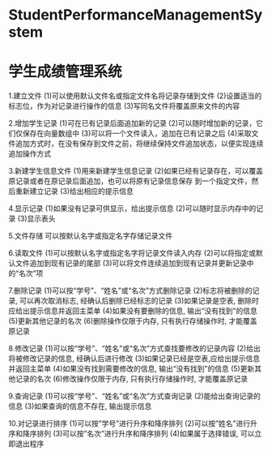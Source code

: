 # StudentPerformanceManagementSystem
# 学生成绩管理系统

1.建立文件
(1)可以使用默认文件名或指定文件名将记录存储到文件
(2)设置适当的标志位，作为对记录进行操作的信息
(3)写同名文件将覆盖原来文件的内容

2.增加学生记录
(1)可在已有记录后面追加新的记录
(2)可以随时增加新的记录，它们仅保存在向量数组中
(3)可以将一个文件读入，追加在已有记录之后
(4)采取文件追加方式时，在没有保存到文件之前，将继续保持文件追加状态，以便实现连续追加操作方式

3.新建学生信息文件
(1)用来新建学生信息记录
(2)如果已经有记录存在，可以覆盖原记录或者在原记录后面追加，也可以将原有记录信息保存 到一个指定文件，然后重新建立记录
(3)给出相应的提示信息

4.显示记录
(1)如果没有记录可供显示，给出提示信息
(2)可以随时显示内存中的记录
(3)显示表头

5.文件存储
可以按默认名字或指定名字存储记录文件

6.读取文件
(1)可以按默认名字或指定名字将记录文件读入内存
(2)可以将指定或默认文件追加到现有记录的尾部
(3)可以将文件连续追加到现有记录并更新记录中的“名次”项

7.删除记录
(1)可以按“学号”、“姓名”或“名次”方式删除记录
(2)标志将被删除的记录, 可以再次取消标志, 经确认后删除已经标志的记录
(3)如果记录是空表, 删除时应给出提示信息并返回主菜单
(4)如果没有要删除的信息, 输出“没有找到”的信息
(5)更新其他记录的名次
(6)删除操作仅限于内存, 只有执行存储操作时, 才能覆盖原记录

8.修改记录
(1)可以按“学号”、“姓名”或“名次”方式查找要修改的记录内容
(2)给出将被修改记录的信息, 经确认后进行修改
(3)如果记录已经是空表,应给出提示信息并返回主菜单
(4)如果没有找到需要修改的信息, 输出“没有找到”的信息
(5)更新其他记录的名次
(6)修改操作仅限于内存, 只有执行存储操作时, 才能覆盖原记录

9.查询记录
(1)可以按“学号”、“姓名”或“名次”方式查询记录
(2)能给出查询记录的信息
(3)如果查询的信息不存在, 输出提示信息

10.对记录进行排序
(1)可以按”学号”进行升序和降序排列
(2)可以按”姓名”进行升序和降序排列
(3)可以按”名次”进行升序和降序排列
(4)如果属于选择错误, 可以立即退出程序
